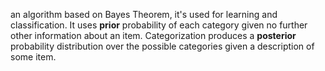 an algorithm based on Bayes Theorem, it's used for learning and classification. It uses **prior** probability of each category given no further other information about an item. Categorization produces a **posterior** probability distribution over the possible categories given a description of some item. 






